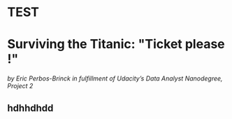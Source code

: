  # TEST  
 
 # Surviving the Titanic: "Ticket please !"  
 
 
_by Eric Perbos-Brinck in fulfillment of Udacity’s Data Analyst Nanodegree, Project 2_
</br>

## hdhhdhdd  

